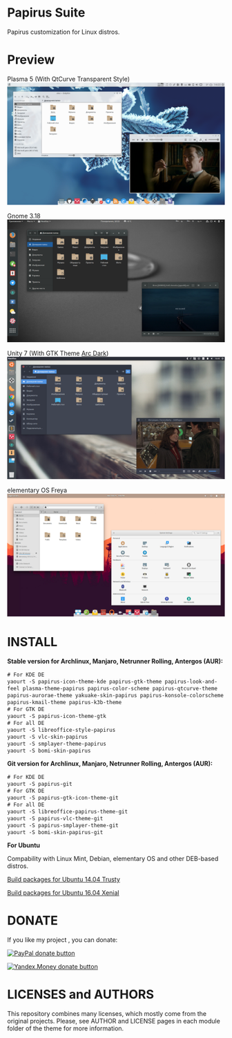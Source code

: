 # Papirus Suite
Papirus customization for Linux distros.

# Preview

Plasma 5 (With QtCurve Transparent Style)
![Screenshot - KDE](papirus-kde.png)


Gnome 3.18
![Screenshot - GNOME](papirus-gnome.png)

Unity 7 (With GTK Theme [Arc Dark](https://github.com/horst3180/arc-theme))
![Screenshot - UNITY](papirus-arc-unity.png)

elementary OS Freya
![Screenshot - Pantheon](papirus-elementary.png)

# INSTALL

**Stable version for Archlinux, Manjaro, Netrunner Rolling, Antergos (AUR):**
```
# For KDE DE
yaourt -S papirus-icon-theme-kde papirus-gtk-theme papirus-look-and-feel plasma-theme-papirus papirus-color-scheme papirus-qtcurve-theme papirus-aurorae-theme yakuake-skin-papirus papirus-konsole-colorscheme papirus-kmail-theme papirus-k3b-theme
# For GTK DE
yaourt -S papirus-icon-theme-gtk
# For all DE
yaourt -S libreoffice-style-papirus
yaourt -S vlc-skin-papirus
yaourt -S smplayer-theme-papirus
yaourt -S bomi-skin-papirus
```

**Git version for Archlinux, Manjaro, Netrunner Rolling, Antergos (AUR):**
```
# For KDE DE
yaourt -S papirus-git
# For GTK DE
yaourt -S papirus-gtk-icon-theme-git
# For all DE
yaourt -S libreoffice-papirus-theme-git
yaourt -S papirus-vlc-theme-git
yaourt -S papirus-smplayer-theme-git
yaourt -S bomi-skin-papirus-git
```
**For Ubuntu**

Compability with Linux Mint, Debian, elementary OS and other DEB-based distros.

[Build packages for Ubuntu 14.04 Trusty](https://launchpad.net/~varlesh-l/+archive/ubuntu/papirus-pack/+packages?field.name_filter=&field.status_filter=published&field.series_filter=trusty)

[Build packages for Ubuntu 16.04 Xenial](https://launchpad.net/~varlesh-l/+archive/ubuntu/papirus-pack/+packages?field.name_filter=&field.status_filter=published&field.series_filter=xenial)

# DONATE
If you like my project , you can donate:

<span class="paypal"><a href="https://www.paypal.me/varlesh" title="Donate to this project using Paypal"><img src="https://www.paypalobjects.com/webstatic/mktg/Logo/pp-logo-100px.png" alt="PayPal donate button" /></a></span>

<span class="Yandex.Money"><a href="http://yasobe.ru/na/varlesh#form_submit" title="Donate to this project using Yandex.Money"><img src="https://money.yandex.ru/img/ym_logo.gif" alt="Yandex.Money donate button" /></a></span>

# LICENSES and AUTHORS
This repository combines many licenses, which mostly come from the original projects. Please, see AUTHOR and LICENSE pages in each module folder of the theme for more information.
